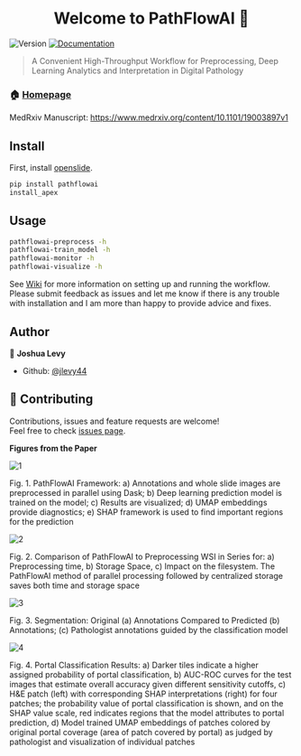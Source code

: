 <h1 align="center">Welcome to PathFlowAI 👋</h1>
<p>
  <img alt="Version" src="https://img.shields.io/badge/version-0.1-blue.svg?cacheSeconds=2592000" />
  <a href="https://jlevy44.github.io/PathFlowAI/">
    <img alt="Documentation" src="https://img.shields.io/badge/documentation-yes-brightgreen.svg" target="_blank" />
  </a>
</p>

> A Convenient High-Throughput Workflow for Preprocessing, Deep Learning Analytics and Interpretation in Digital Pathology

### 🏠 [Homepage](https://github.com/jlevy44/PathFlowAI)

MedRxiv Manuscript: https://www.medrxiv.org/content/10.1101/19003897v1

## Install

First, install [openslide](https://openslide.org/download/).

```sh
pip install pathflowai
install_apex
```

## Usage

```sh
pathflowai-preprocess -h
pathflowai-train_model -h
pathflowai-monitor -h
pathflowai-visualize -h
```

See [Wiki](https://github.com/jlevy44/PathFlowAI/wiki) for more information on setting up and running the workflow. Please submit feedback as issues and let me know if there is any trouble with installation and I am more than happy to provide advice and fixes.

## Author

👤 **Joshua Levy**

* Github: [@jlevy44](https://github.com/jlevy44)

## 🤝 Contributing

Contributions, issues and feature requests are welcome!<br />Feel free to check [issues page](https://github.com/jlevy44/PathFlowAI/issues).

**Figures from the Paper**

![1](https://user-images.githubusercontent.com/19698023/62230963-0199d780-b391-11e9-96eb-ac9b86686723.jpeg)

Fig. 1. PathFlowAI Framework: a) Annotations and whole slide images are preprocessed in parallel using
Dask; b) Deep learning prediction model is trained on the model; c) Results are visualized; d) UMAP
embeddings provide diagnostics; e) SHAP framework is used to find important regions for the prediction

![2](https://user-images.githubusercontent.com/19698023/62231545-41ad8a00-b392-11e9-8d47-f9f83f4b764a.jpeg)

Fig. 2. Comparison of PathFlowAI to Preprocessing WSI in Series for: a) Preprocessing time, b) Storage
Space, c) Impact on the filesystem. The PathFlowAI method of parallel processing followed by
centralized storage saves both time and storage space

![3](https://user-images.githubusercontent.com/19698023/62231546-41ad8a00-b392-11e9-9b16-ea3b2b92bf3f.jpeg)

Fig. 3. Segmentation: Original (a) Annotations Compared to Predicted (b) Annotations; (c) Pathologist
annotations guided by the classification model

![4](https://user-images.githubusercontent.com/19698023/62230966-02326e00-b391-11e9-989c-155ff0a9be67.jpeg)

Fig. 4. Portal Classification Results: a) Darker tiles indicate a higher assigned probability of portal classification, b)
AUC-ROC curves for the test images that estimate overall accuracy given different sensitivity cutoffs, c) H&E patch
(left) with corresponding SHAP interpretations (right) for four patches; the probability value of portal classification
is shown, and on the SHAP value scale, red indicates regions that the model attributes to portal prediction, d) Model trained UMAP embeddings of patches colored by original portal coverage (area of patch covered by portal) as judged
by pathologist and visualization of individual patches
